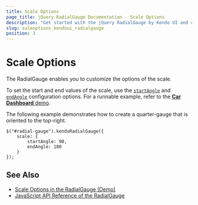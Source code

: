 ```yaml
---
title: Scale Options
page_title: jQuery RadialGauge Documentation - Scale Options
description: "Get started with the jQuery RadialGauge by Kendo UI and customize the options of its scale."
slug: saleoptions_kendoui_radialgauge
position: 3
---
```


# Scale Options

The RadialGauge enables you to customize the options of the scale.

To set the start and end values of the scale, use the [`startAngle`](/api/javascript/dataviz/ui/radialgauge/configuration/scale.startangle) and [`endAngle`](/api/javascript/dataviz/ui/radialgauge/configuration/scale.endangle) configuration options. For a runnable example, refer to the [**Car Dashboard** demo](https://demos.telerik.com/kendo-ui/radial-gauge/car-dashboard).

The following example demonstrates how to create a quarter-gauge that is oriented to the top-right.

    $("#radial-gauge").kendoRadialGauge({
	    scale: {
  	        startAngle: 90,
            endAngle: 180
        }
    });

## See Also

* [Scale Options in the RadialGauge (Demo)](https://demos.telerik.com/kendo-ui/radial-gauge/scale-options)
* [JavaScript API Reference of the RadialGauge](/api/javascript/dataviz/ui/radialgauge)
